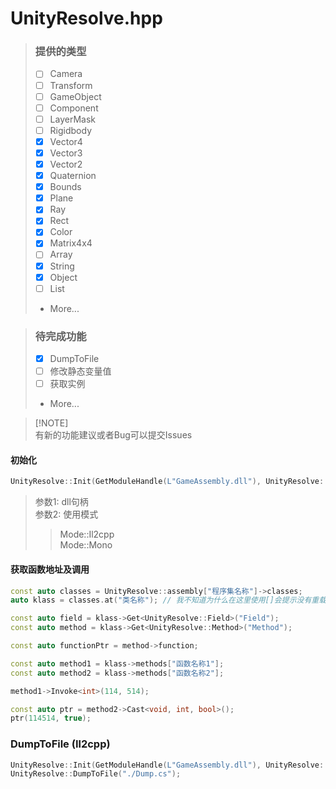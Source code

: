 # UnityResolve.hpp
> ### 提供的类型
> - [ ] Camera
> - [ ] Transform
> - [ ] GameObject
> - [ ] Component
> - [ ] LayerMask
> - [ ] Rigidbody
> - [X] Vector4
> - [X] Vector3
> - [X] Vector2
> - [X] Quaternion
> - [X] Bounds
> - [X] Plane
> - [X] Ray
> - [X] Rect
> - [X] Color
> - [X] Matrix4x4
> - [ ] Array
> - [x] String
> - [x] Object
> - [ ] List
> - More...

> ### 待完成功能
> - [X] DumpToFile
> - [ ] 修改静态变量值
> - [ ] 获取实例
> - More...

> [!NOTE]\
> 有新的功能建议或者Bug可以提交Issues

#### 初始化
``` c++
UnityResolve::Init(GetModuleHandle(L"GameAssembly.dll"), UnityResolve::Mode::Il2cpp);
```
> 参数1: dll句柄 \
> 参数2: 使用模式
> > Mode::Il2cpp \
> > Mode::Mono

#### 获取函数地址及调用
``` c++
const auto classes = UnityResolve::assembly["程序集名称"]->classes;
auto klass = classes.at("类名称"); // 我不知道为什么在这里使用[]会提示没有重载 std::map<std::string, Class*> classes

const auto field = klass->Get<UnityResolve::Field>("Field");
const auto method = klass->Get<UnityResolve::Method>("Method");

const auto functionPtr = method->function;

const auto method1 = klass->methods["函数名称1"];
const auto method2 = klass->methods["函数名称2"];

method1->Invoke<int>(114, 514);

const auto ptr = method2->Cast<void, int, bool>();
ptr(114514, true);
```
### DumpToFile (Il2cpp)
``` C++
UnityResolve::Init(GetModuleHandle(L"GameAssembly.dll"), UnityResolve::Mode::Il2cpp);
UnityResolve::DumpToFile("./Dump.cs");
```
